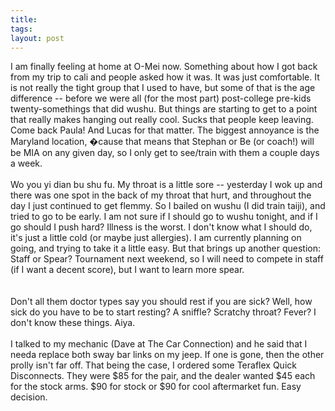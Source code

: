 ```yaml
---
title: 
tags: 
layout: post
---
```

I am finally feeling at home at O-Mei now.  Something about how I got back from my trip to cali and people asked how it was.  It was just comfortable.  It is not really the tight group that I used to have, but some of that is the age difference -- before we were all (for the most part) post-college pre-kids twenty-somethings that did wushu.  But things are starting to get to a point that really makes hanging out really cool.  Sucks that people keep leaving.  Come back Paula!  And Lucas for that matter.  The biggest annoyance is the Maryland location, �cause that means that Stephan or Be (or coach!) will be MIA on any given day, so I only get to see/train with them a couple days a week. <br /><br />Wo you yi dian bu shu fu.  My throat is a little sore -- yesterday I wok up and there was one spot in the back of my throat that hurt, and throughout the day I just continued to get flemmy.  So I bailed on wushu (I did train taiji), and tried to go to be early.  I am not sure if I should go to wushu tonight, and if I go should I push hard?  Illness is the worst.  I don't know what I should do, it's just a little cold (or maybe just allergies).  I am currently planning on going, and trying to take it a little easy.  But that brings up another question: Staff or Spear?  Tournament next weekend, so I will need to compete in staff (if I want a decent score), but I want to learn more spear.  <br /><br />Don't all them doctor types say you should rest if you are sick?  Well, how sick do you have to be to start resting? A sniffle? Scratchy throat? Fever?  I don't know these things.  Aiya.<br /><br />I talked to my mechanic (Dave at The Car Connection) and he said that I needa replace both sway bar links on my jeep.  If one is gone, then the other prolly isn't far off. That being the case, I ordered some Teraflex Quick Disconnects.  They were $85 for the pair, and the dealer wanted $45 each for the stock arms.  $90 for stock or $90 for cool aftermarket fun.  Easy decision. 
